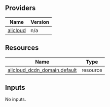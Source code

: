 <!-- BEGIN_TF_DOCS -->
## Providers

| Name | Version |
|------|---------|
| <a name="provider_alicloud"></a> [alicloud](#provider\_alicloud) | n/a |

## Resources

| Name | Type |
|------|------|
| [alicloud_dcdn_domain.default](https://registry.terraform.io/providers/hashicorp/alicloud/latest/docs/resources/dcdn_domain) | resource |

## Inputs

No inputs.
<!-- END_TF_DOCS -->    